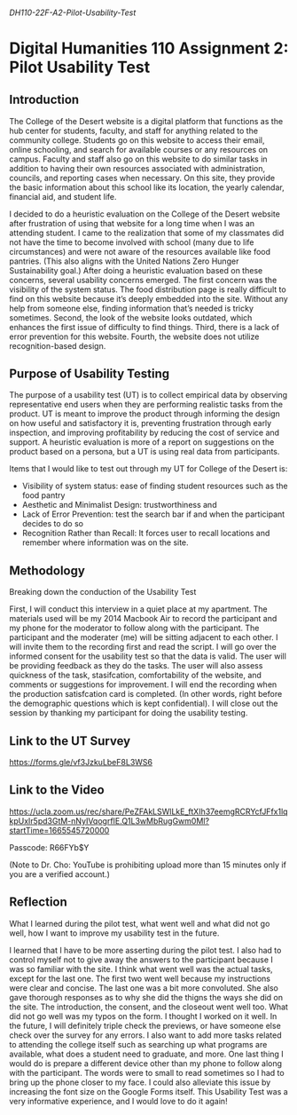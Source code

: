 ###### DH110-22F-A2-Pilot-Usability-Test
# Digital Humanities 110 Assignment 2: Pilot Usability Test
## Introduction 
The College of the Desert website is a digital platform that functions as the hub center for students, faculty, and staff for anything related to the community college. Students go on  this website to access their email, online schooling, and search for available courses or any resources on campus. Faculty and staff also go on this website to do similar tasks in addition to having their own resources associated with administration, councils, and reporting cases when necessary. On this site, they provide the basic information about this school like its location, the yearly calendar, financial aid, and student life. 

I decided to do a heuristic evaluation on the College of the Desert website after frustration of using that website for a long time when I was an attending student. I came to the realization that some of my classmates did not have the time to become involved with school (many due to life circumstances) and were not aware of the resources available like food pantries. (This also aligns with the United Nations Zero Hunger Sustainability goal.) After doing a heuristic evaluation based on these concerns, several usability concerns emerged. The first concern was the visibility of the system status. The food distribution page is really difficult to find on this website because it’s deeply embedded into the site. Without any help from someone else, finding information that’s needed is tricky sometimes. Second, the look of the website looks outdated, which enhances the first issue of difficulty to find things. Third, there is a lack of error prevention for this website.  Fourth, the website does not utilize recognition-based design. 

## Purpose of Usability Testing
The purpose of a usability test (UT) is to collect empirical data by observing representative end users when they are performing realistic tasks from the product. UT is meant to improve the product through informing the design on how useful and satisfactory it is, preventing frustration through early inspection, and improving profitability by reducing the cost of service and support. A heuristic evaluation is more of a report on suggestions on the product based on a persona, but a UT is using real data from participants. 

Items that I would like to test out through my UT for College of the Desert is: 
* Visibility of system status: ease of finding student resources such as the food pantry
* Aesthetic and Minimalist Design: trustworthiness and 
* Lack of Error Prevention: test the search bar if and when the participant decides to do so
* Recognition Rather than Recall: It forces user to recall locations and remember where information was on the site. 

## Methodology
Breaking down the conduction of the Usability Test

First, I will conduct this interview in a quiet place at my apartment. The materials used will be my 2014 Macbook Air to record the participant and my phone for the moderator to follow along with the participant. The participant and the moderater (me) will be sitting adjacent to each other. I will invite them to the recording first and read the script. I will go over the informed consent for the usability test so that the data is valid. The user will be providing feedback as they do the tasks. The user will also assess quickness of the task, stasifcation, comfortability of the website, and comments or suggestions for improvement. I will end the recording when the production satisfcation card is completed. (In other words, right before the demographic questions which is kept confidential). I will close out the session by thanking my participant for doing the usability testing. 

## Link to the UT Survey
https://forms.gle/vf3JzkuLbeF8L3WS6

## Link to the Video
https://ucla.zoom.us/rec/share/PeZFAkLSWlLkE_ftXIh37eemgRCRYcfJFfx1lqkpUxIr5pd3GtM-nNyIVqogrfIE.Q1L3wMbRugGwm0Ml?startTime=1665545720000

Passcode: R66FYb$Y

(Note to Dr. Cho: YouTube is prohibiting upload more than 15 minutes only if you are a verified account.) 

## Reflection

What I learned during the pilot test, what went well and what did not go well, how I want to improve my usability test in the future. 

I learned that I have to be more asserting during the pilot test. I also had to control myself not to give away the answers to the participant because I was so familiar with the site. I think what went well was the actual tasks, except for the last one. The first two went well because my instructions were clear and concise. The last one was a bit more convoluted. She also gave thorough responses as to why she did the thigns the ways she did on the site. The introduction, the consent, and the closeout went well too. What did not go well was my typos on the form. I thought I worked on it well. In the future, I will definitely triple check the previews, or have someone else check over the survey for any errors. I also want to add more tasks related to attending the college itself such as searching up what programs are available, what does a student need to graduate, and more. One last thing I would do is prepare a different device other than my phone to follow along with the participant. The words were to small to read sometimes so I had to bring up the phone closer to my face. I could also alleviate this issue by increasing the font size on the Google Forms itself. This Usability Test was a very informative experience, and I would love to do it again! 
